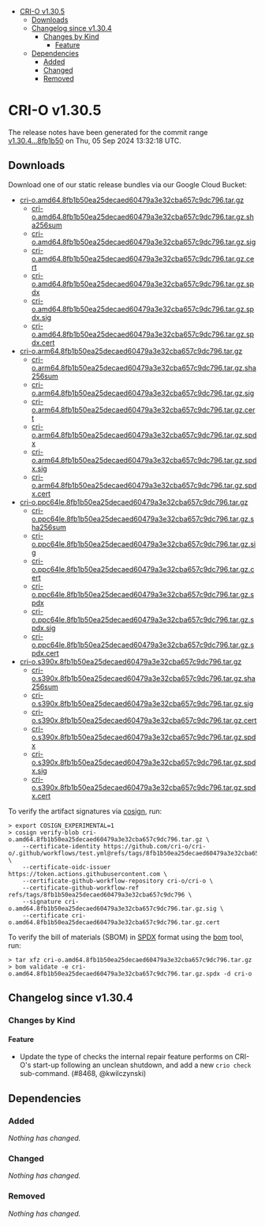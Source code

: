 - [CRI-O v1.30.5](#cri-o-v1305)
  - [Downloads](#downloads)
  - [Changelog since v1.30.4](#changelog-since-v1304)
    - [Changes by Kind](#changes-by-kind)
      - [Feature](#feature)
  - [Dependencies](#dependencies)
    - [Added](#added)
    - [Changed](#changed)
    - [Removed](#removed)

# CRI-O v1.30.5

The release notes have been generated for the commit range
[v1.30.4...8fb1b50](https://github.com/cri-o/cri-o/compare/v1.30.4...v1.30.5) on Thu, 05 Sep 2024 13:32:18 UTC.

## Downloads

Download one of our static release bundles via our Google Cloud Bucket:

- [cri-o.amd64.8fb1b50ea25decaed60479a3e32cba657c9dc796.tar.gz](https://storage.googleapis.com/cri-o/artifacts/cri-o.amd64.8fb1b50ea25decaed60479a3e32cba657c9dc796.tar.gz)
  - [cri-o.amd64.8fb1b50ea25decaed60479a3e32cba657c9dc796.tar.gz.sha256sum](https://storage.googleapis.com/cri-o/artifacts/cri-o.amd64.8fb1b50ea25decaed60479a3e32cba657c9dc796.tar.gz.sha256sum)
  - [cri-o.amd64.8fb1b50ea25decaed60479a3e32cba657c9dc796.tar.gz.sig](https://storage.googleapis.com/cri-o/artifacts/cri-o.amd64.8fb1b50ea25decaed60479a3e32cba657c9dc796.tar.gz.sig)
  - [cri-o.amd64.8fb1b50ea25decaed60479a3e32cba657c9dc796.tar.gz.cert](https://storage.googleapis.com/cri-o/artifacts/cri-o.amd64.8fb1b50ea25decaed60479a3e32cba657c9dc796.tar.gz.cert)
  - [cri-o.amd64.8fb1b50ea25decaed60479a3e32cba657c9dc796.tar.gz.spdx](https://storage.googleapis.com/cri-o/artifacts/cri-o.amd64.8fb1b50ea25decaed60479a3e32cba657c9dc796.tar.gz.spdx)
  - [cri-o.amd64.8fb1b50ea25decaed60479a3e32cba657c9dc796.tar.gz.spdx.sig](https://storage.googleapis.com/cri-o/artifacts/cri-o.amd64.8fb1b50ea25decaed60479a3e32cba657c9dc796.tar.gz.spdx.sig)
  - [cri-o.amd64.8fb1b50ea25decaed60479a3e32cba657c9dc796.tar.gz.spdx.cert](https://storage.googleapis.com/cri-o/artifacts/cri-o.amd64.8fb1b50ea25decaed60479a3e32cba657c9dc796.tar.gz.spdx.cert)
- [cri-o.arm64.8fb1b50ea25decaed60479a3e32cba657c9dc796.tar.gz](https://storage.googleapis.com/cri-o/artifacts/cri-o.arm64.8fb1b50ea25decaed60479a3e32cba657c9dc796.tar.gz)
  - [cri-o.arm64.8fb1b50ea25decaed60479a3e32cba657c9dc796.tar.gz.sha256sum](https://storage.googleapis.com/cri-o/artifacts/cri-o.arm64.8fb1b50ea25decaed60479a3e32cba657c9dc796.tar.gz.sha256sum)
  - [cri-o.arm64.8fb1b50ea25decaed60479a3e32cba657c9dc796.tar.gz.sig](https://storage.googleapis.com/cri-o/artifacts/cri-o.arm64.8fb1b50ea25decaed60479a3e32cba657c9dc796.tar.gz.sig)
  - [cri-o.arm64.8fb1b50ea25decaed60479a3e32cba657c9dc796.tar.gz.cert](https://storage.googleapis.com/cri-o/artifacts/cri-o.arm64.8fb1b50ea25decaed60479a3e32cba657c9dc796.tar.gz.cert)
  - [cri-o.arm64.8fb1b50ea25decaed60479a3e32cba657c9dc796.tar.gz.spdx](https://storage.googleapis.com/cri-o/artifacts/cri-o.arm64.8fb1b50ea25decaed60479a3e32cba657c9dc796.tar.gz.spdx)
  - [cri-o.arm64.8fb1b50ea25decaed60479a3e32cba657c9dc796.tar.gz.spdx.sig](https://storage.googleapis.com/cri-o/artifacts/cri-o.arm64.8fb1b50ea25decaed60479a3e32cba657c9dc796.tar.gz.spdx.sig)
  - [cri-o.arm64.8fb1b50ea25decaed60479a3e32cba657c9dc796.tar.gz.spdx.cert](https://storage.googleapis.com/cri-o/artifacts/cri-o.arm64.8fb1b50ea25decaed60479a3e32cba657c9dc796.tar.gz.spdx.cert)
- [cri-o.ppc64le.8fb1b50ea25decaed60479a3e32cba657c9dc796.tar.gz](https://storage.googleapis.com/cri-o/artifacts/cri-o.ppc64le.8fb1b50ea25decaed60479a3e32cba657c9dc796.tar.gz)
  - [cri-o.ppc64le.8fb1b50ea25decaed60479a3e32cba657c9dc796.tar.gz.sha256sum](https://storage.googleapis.com/cri-o/artifacts/cri-o.ppc64le.8fb1b50ea25decaed60479a3e32cba657c9dc796.tar.gz.sha256sum)
  - [cri-o.ppc64le.8fb1b50ea25decaed60479a3e32cba657c9dc796.tar.gz.sig](https://storage.googleapis.com/cri-o/artifacts/cri-o.ppc64le.8fb1b50ea25decaed60479a3e32cba657c9dc796.tar.gz.sig)
  - [cri-o.ppc64le.8fb1b50ea25decaed60479a3e32cba657c9dc796.tar.gz.cert](https://storage.googleapis.com/cri-o/artifacts/cri-o.ppc64le.8fb1b50ea25decaed60479a3e32cba657c9dc796.tar.gz.cert)
  - [cri-o.ppc64le.8fb1b50ea25decaed60479a3e32cba657c9dc796.tar.gz.spdx](https://storage.googleapis.com/cri-o/artifacts/cri-o.ppc64le.8fb1b50ea25decaed60479a3e32cba657c9dc796.tar.gz.spdx)
  - [cri-o.ppc64le.8fb1b50ea25decaed60479a3e32cba657c9dc796.tar.gz.spdx.sig](https://storage.googleapis.com/cri-o/artifacts/cri-o.ppc64le.8fb1b50ea25decaed60479a3e32cba657c9dc796.tar.gz.spdx.sig)
  - [cri-o.ppc64le.8fb1b50ea25decaed60479a3e32cba657c9dc796.tar.gz.spdx.cert](https://storage.googleapis.com/cri-o/artifacts/cri-o.ppc64le.8fb1b50ea25decaed60479a3e32cba657c9dc796.tar.gz.spdx.cert)
- [cri-o.s390x.8fb1b50ea25decaed60479a3e32cba657c9dc796.tar.gz](https://storage.googleapis.com/cri-o/artifacts/cri-o.s390x.8fb1b50ea25decaed60479a3e32cba657c9dc796.tar.gz)
  - [cri-o.s390x.8fb1b50ea25decaed60479a3e32cba657c9dc796.tar.gz.sha256sum](https://storage.googleapis.com/cri-o/artifacts/cri-o.s390x.8fb1b50ea25decaed60479a3e32cba657c9dc796.tar.gz.sha256sum)
  - [cri-o.s390x.8fb1b50ea25decaed60479a3e32cba657c9dc796.tar.gz.sig](https://storage.googleapis.com/cri-o/artifacts/cri-o.s390x.8fb1b50ea25decaed60479a3e32cba657c9dc796.tar.gz.sig)
  - [cri-o.s390x.8fb1b50ea25decaed60479a3e32cba657c9dc796.tar.gz.cert](https://storage.googleapis.com/cri-o/artifacts/cri-o.s390x.8fb1b50ea25decaed60479a3e32cba657c9dc796.tar.gz.cert)
  - [cri-o.s390x.8fb1b50ea25decaed60479a3e32cba657c9dc796.tar.gz.spdx](https://storage.googleapis.com/cri-o/artifacts/cri-o.s390x.8fb1b50ea25decaed60479a3e32cba657c9dc796.tar.gz.spdx)
  - [cri-o.s390x.8fb1b50ea25decaed60479a3e32cba657c9dc796.tar.gz.spdx.sig](https://storage.googleapis.com/cri-o/artifacts/cri-o.s390x.8fb1b50ea25decaed60479a3e32cba657c9dc796.tar.gz.spdx.sig)
  - [cri-o.s390x.8fb1b50ea25decaed60479a3e32cba657c9dc796.tar.gz.spdx.cert](https://storage.googleapis.com/cri-o/artifacts/cri-o.s390x.8fb1b50ea25decaed60479a3e32cba657c9dc796.tar.gz.spdx.cert)

To verify the artifact signatures via [cosign](https://github.com/sigstore/cosign), run:

```console
> export COSIGN_EXPERIMENTAL=1
> cosign verify-blob cri-o.amd64.8fb1b50ea25decaed60479a3e32cba657c9dc796.tar.gz \
    --certificate-identity https://github.com/cri-o/cri-o/.github/workflows/test.yml@refs/tags/8fb1b50ea25decaed60479a3e32cba657c9dc796 \
    --certificate-oidc-issuer https://token.actions.githubusercontent.com \
    --certificate-github-workflow-repository cri-o/cri-o \
    --certificate-github-workflow-ref refs/tags/8fb1b50ea25decaed60479a3e32cba657c9dc796 \
    --signature cri-o.amd64.8fb1b50ea25decaed60479a3e32cba657c9dc796.tar.gz.sig \
    --certificate cri-o.amd64.8fb1b50ea25decaed60479a3e32cba657c9dc796.tar.gz.cert
```

To verify the bill of materials (SBOM) in [SPDX](https://spdx.org) format using the [bom](https://sigs.k8s.io/bom) tool, run:

```console
> tar xfz cri-o.amd64.8fb1b50ea25decaed60479a3e32cba657c9dc796.tar.gz
> bom validate -e cri-o.amd64.8fb1b50ea25decaed60479a3e32cba657c9dc796.tar.gz.spdx -d cri-o
```

## Changelog since v1.30.4

### Changes by Kind

#### Feature
 - Update the type of checks the internal repair feature performs on CRI-O's start-up following an unclean shutdown, and add a new `crio check` sub-command. (#8468, @kwilczynski)

## Dependencies

### Added
_Nothing has changed._

### Changed
_Nothing has changed._

### Removed
_Nothing has changed._
